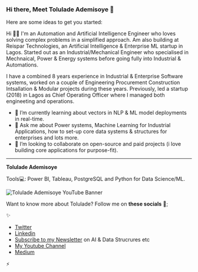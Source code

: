 ### Hi there, Meet Tolulade Ademisoye  👋


Here are some ideas to get you started:

Hi 👋🏽 I'm an Automation and Artificial Intelligence Engineer who loves solving complex problems in a simplified approach. Am also building at Reispar Technologies, an Artificial Intelligence & Enterprise ML startup in Lagos. Started out as an Industrial/Mechanical Engineer who specialised in Mechnaical, Power & Energy systems before going fully into Industrial & Automations.

I have a combined 8 years experience in Industrial & Enterprise Software systems, worked on a couple of Engineering Procurement Construction Intsallation & Modular projects during these years. Previously, led a startup (2018) in Lagos as Chief Operating Officer where I managed both engineeting and operations.

- 🌱 I’m currently learning about vectors in NLP & ML model deployments in real-time.
- 💬 Ask me about Power systems, Machine Learning for Industrial Applications, how to set-up core data systems & structures for enterprises and lots more.
- 👯 I’m looking to collaborate on open-source and paid projects (i love building core applications for purpose-fit).


---

**Tolulade Ademisoye**

Tools💻: Power BI, Tableau, PostgreSQL and Python for Data Science/ML.


![Tolulade Ademisoye YouTube Banner](https://user-images.githubusercontent.com/22460844/150507055-94fb24ea-8d87-41ac-a08d-a23bc80d6371.png)


Want to know more about Tolulade? Follow me on **these socials** 💬;

✨

- [Twitter](https://twitter.com/Tolulade_ato)
- [Linkedin](https://www.linkedin.com/in/tolulade-ademisoye-61560a5a/)
- [Subscribe to my Newsletter](https://www.getrevue.co/profile/tolulade_ato) on AI & Data Strucrures etc 
- [My Youtube Channel](https://www.youtube.com/channel/UC5JjWtP3o9CcdyTxMXrtD-Q)
- [Medium](https://tolulade-ademisoye.medium.com/)

⚡


<!--
**Reispar/Reispar** is a ✨ _special_ ✨ repository because its `README.md` (this file) appears on your GitHub profile.

Here are some ideas to get you started:

- 🔭 I’m currently working on ...
- 🌱 I’m currently learning ...
- 👯 I’m looking to collaborate on ...
- 🤔 I’m looking for help with ...
- 💬 Ask me about ...
- 📫 How to reach me: ...
- 😄 Pronouns: ...
- ⚡ Fun fact: ...
-->
